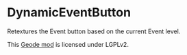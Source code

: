 # DynamicEventButton
Retextures the Event button based on the current Event level.

This [Geode mod](https://geode-sdk.org) is licensed under LGPLv2.